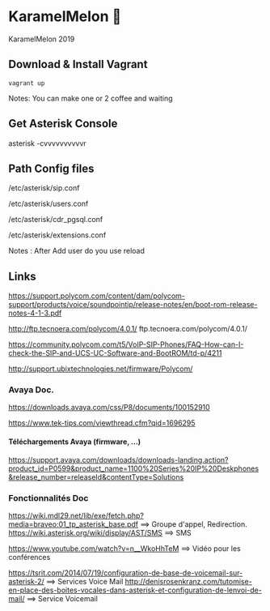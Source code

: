 # KaramelMelon :melon:

KaramelMelon 2019

## Download & Install Vagrant

    vagrant up

Notes: You can make one or 2 coffee and waiting


## Get Asterisk Console

  asterisk -cvvvvvvvvvvr

## Path Config files

/etc/asterisk/sip.conf

/etc/asterisk/users.conf

/etc/asterisk/cdr_pgsql.conf

/etc/asterisk/extensions.conf

Notes : After Add user do you use
reload

## Links

https://support.polycom.com/content/dam/polycom-support/products/voice/soundpointip/release-notes/en/boot-rom-release-notes-4-1-3.pdf

http://ftp.tecnoera.com/polycom/4.0.1/
ftp.tecnoera.com/polycom/4.0.1/

https://community.polycom.com/t5/VoIP-SIP-Phones/FAQ-How-can-I-check-the-SIP-and-UCS-UC-Software-and-BootROM/td-p/4211

http://support.ubixtechnologies.net/firmware/Polycom/

### Avaya Doc.

https://downloads.avaya.com/css/P8/documents/100152910

https://www.tek-tips.com/viewthread.cfm?qid=1696295

#### Téléchargements Avaya (firmware, ...)

https://support.avaya.com/downloads/downloads-landing.action?product_id=P0599&product_name=1100%20Series%20IP%20Deskphones&release_number=releaseId&contentType=Solutions

### Fonctionnalités Doc 

https://wiki.mdl29.net/lib/exe/fetch.php?media=braveo:01_tp_asterisk_base.pdf ==> Groupe d'appel, Redirection. 
https://wiki.asterisk.org/wiki/display/AST/SMS ==> SMS 

https://www.youtube.com/watch?v=n__WkoHhTeM ==> Vidéo pour les conférences

https://tsrit.com/2014/07/19/configuration-de-base-de-voicemail-sur-asterisk-2/ ==> Services Voice Mail 
http://denisrosenkranz.com/tutomise-en-place-des-boites-vocales-dans-asterisk-et-configuration-de-lenvoi-de-mail/ ==> Service Voicemail 
